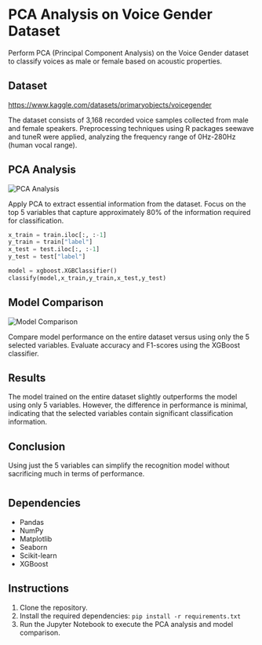 # PCA Analysis on Voice Gender Dataset

Perform PCA (Principal Component Analysis) on the Voice Gender dataset to classify voices as male or female based on acoustic properties.

## Dataset
https://www.kaggle.com/datasets/primaryobjects/voicegender

The dataset consists of 3,168 recorded voice samples collected from male and female speakers. Preprocessing techniques using R packages seewave and tuneR were applied, analyzing the frequency range of 0Hz-280Hz (human vocal range).

## PCA Analysis

![PCA Analysis](images/pca_analysis.jpg)

Apply PCA to extract essential information from the dataset. Focus on the top 5 variables that capture approximately 80% of the information required for classification.
```python
x_train = train.iloc[:, :-1]
y_train = train["label"]
x_test = test.iloc[:, :-1]
y_test = test["label"]

model = xgboost.XGBClassifier()
classify(model,x_train,y_train,x_test,y_test)
```

## Model Comparison

![Model Comparison](images/model_comparison.jpg)

Compare model performance on the entire dataset versus using only the 5 selected variables. Evaluate accuracy and F1-scores using the XGBoost classifier.

## Results

The model trained on the entire dataset slightly outperforms the model using only 5 variables. However, the difference in performance is minimal, indicating that the selected variables contain significant classification information.

## Conclusion

Using just the 5 variables can simplify the recognition model without sacrificing much in terms of performance.

#



## Dependencies

- Pandas
- NumPy
- Matplotlib
- Seaborn
- Scikit-learn
- XGBoost

## Instructions

1. Clone the repository.
2. Install the required dependencies: `pip install -r requirements.txt`
3. Run the Jupyter Notebook to execute the PCA analysis and model comparison.


